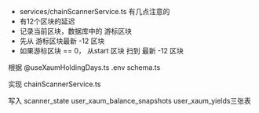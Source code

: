 - services/chainScannerService.ts
有几点注意的 
- 有12个区块的延迟
- 记录当前区块，数据库中的 游标区块
- 先从 游标区块最新 -12 区块
- 如果游标区块 == 0， 从start 区块 扫到 最新 -12 区块


根据 @useXaumHoldingDays.ts .env
schema.ts

实现 chainScannerService.ts

写入 scanner_state user_xaum_balance_snapshots user_xaum_yields三张表